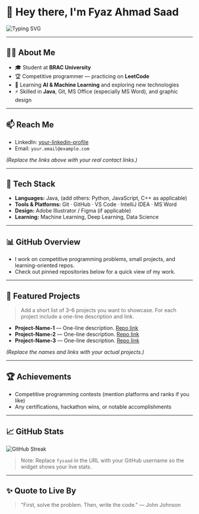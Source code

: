 # 👋 Hey there, I'm Fyaz Ahmad Saad

<!-- Typing SVG (you can replace the message inside the SVG link if you want a different typed text) -->

![Typing SVG](https://readme-typing-svg.herokuapp.com?font=Fira+Code\&size=24\&pause=1000\&color=2B7A78\&width=600\&lines=Hi+there!+I'm+Fyaz+Ahmad+Saad;Designer+•+Developer+•+Learner)

---

## 👨‍💻 About Me

* 🎓 Student at **BRAC University**
* 🏆 Competitive programmer — practicing on **LeetCode**
* 🌱 Learning **AI & Machine Learning** and exploring new technologies
* ⚡ Skilled in **Java**, Git, MS Office (especially MS Word), and graphic design

---

## 📫 Reach Me

* LinkedIn: [your-linkedin-profile](https://www.linkedin.com/in/fysaad)
* Email: `your.email@example.com`

*(Replace the links above with your real contact links.)*

---

## 🚀 Tech Stack

* **Languages:** Java, (add others: Python, JavaScript, C++ as applicable)
* **Tools & Platforms:** Git · GitHub · VS Code · IntelliJ IDEA · MS Word
* **Design:** Adobe Illustrator / Figma (if applicable)
* **Learning:** Machine Learning, Deep Learning, Data Science

---

## 📊 GitHub Overview

* I work on competitive programming problems, small projects, and learning-oriented repos.
* Check out pinned repositories below for a quick view of my work.

---

## 🧰 Featured Projects

> Add a short list of 3–6 projects you want to showcase. For each project include a one-line description and link.

* **Project-Name-1** — One-line description. [Repo link](https://github.com/fysaad/project-1)
* **Project-Name-2** — One-line description. [Repo link](https://github.com/fysaad/project-2)
* **Project-Name-3** — One-line description. [Repo link](https://github.com/fysaad/project-3)

*(Replace the names and links with your actual projects.)*

---

## 🏆 Achievements

* Competitive programming contests (mention platforms and ranks if you like)
* Any certifications, hackathon wins, or notable accomplishments

---

## 📈 GitHub Stats

![GitHub Streak](https://github-readme-streak-stats.herokuapp.com/?user=fysaad\&theme=dark)

> Note: Replace `fysaad` in the URL with your GitHub username so the widget shows your live stats.

---

## ✨ Quote to Live By

> "First, solve the problem. Then, write the code." — John Johnson

